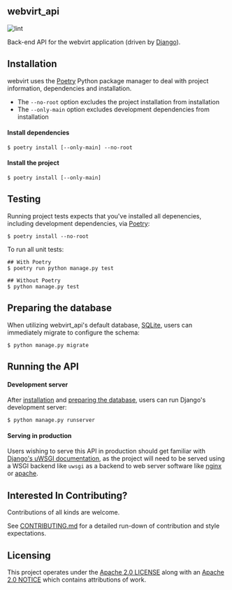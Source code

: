 webvirt_api
-----------

![lint](https://github.com/kevr/webvirt_api/actions/workflows/lint.yaml/badge.svg)

Back-end API for the webvirt application (driven by [Django](https://www.djangoproject.com/)).

Installation
------------

webvirt uses the [Poetry](https://python-poetry.org/) Python package manager
to deal with project information, dependencies and installation.

- The `--no-root` option excludes the project installation from installation
- The `--only-main` option excludes development dependencies from installation

#### Install dependencies

    $ poetry install [--only-main] --no-root

#### Install the project

    $ poetry install [--only-main]

Testing
-------

Running project tests expects that you've installed all depenencies,
including development dependencies, via [Poetry](https://python-poetry.org/):

    $ poetry install --no-root

To run all unit tests:

    ## With Poetry
    $ poetry run python manage.py test

    ## Without Poetry
    $ python manage.py test

Preparing the database
----------------------

When utilizing webvirt_api's default database,
[SQLite](https://www.sqlite.org/index.html), users can immediately migrate
to configure the schema:

    $ python manage.py migrate

Running the API
---------------

#### Development server

After [installation](#installation) and
[preparing the database](#preparing-the-database), users can run Django's
development server:

    $ python manage.py runserver

#### Serving in production

Users wishing to serve this API in production should get familiar with
[Django's uWSGI documentation](https://docs.djangoproject.com/en/4.1/howto/deployment/wsgi/uwsgi/),
as the project will need to be served using a WSGI backend like `uwsgi` as a
backend to web server software like [nginx](https://www.nginx.com/) or
[apache](https://www.apache.org/).

Interested In Contributing?
---------------------------

Contributions of all kinds are welcome.

See [CONTRIBUTING.md](CONTRIBUTING.md) for a detailed run-down of
contribution and style expectations.

Licensing
---------

This project operates under the [Apache 2.0 LICENSE](LICENSE) along with
an [Apache 2.0 NOTICE](NOTICE) which contains attributions of work.
